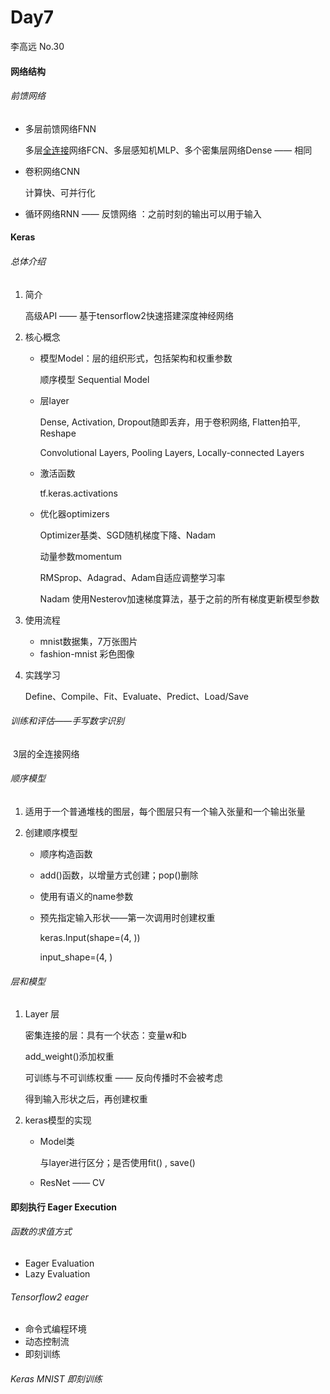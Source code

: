 # Day7

李高远 No.30

#### 网络结构

###### 前馈网络

- 多层前馈网络FNN

  多层<u>全连接</u>网络FCN、多层感知机MLP、多个密集层网络Dense ——  相同

- 卷积网络CNN

  计算快、可并行化

- 循环网络RNN —— 反馈网络 ：之前时刻的输出可以用于输入

#### Keras

###### 总体介绍

1. 简介

   高级API —— 基于tensorflow2快速搭建深度神经网络

2. 核心概念

   - 模型Model：层的组织形式，包括架构和权重参数

     顺序模型 Sequential Model

   - 层layer

     Dense, Activation, Dropout随即丢弃，用于卷积网络, Flatten拍平, Reshape

     Convolutional Layers, Pooling Layers, Locally-connected Layers

   - 激活函数

     tf.keras.activations

   - 优化器optimizers

     Optimizer基类、SGD随机梯度下降、Nadam

     动量参数momentum

     RMSprop、Adagrad、Adam自适应调整学习率

     Nadam 使用Nesterov加速梯度算法，基于之前的所有梯度更新模型参数

3. 使用流程

   - mnist数据集，7万张图片
   - fashion-mnist 彩色图像

4. 实践学习

   Define、Compile、Fit、Evaluate、Predict、Load/Save

###### 训练和评估——手写数字识别

​      3层的全连接网络

###### 顺序模型

1. 适用于一个普通堆栈的图层，每个图层只有一个输入张量和一个输出张量

2. 创建顺序模型

   - 顺序构造函数

   - add()函数，以增量方式创建；pop()删除

   - 使用有语义的name参数

   - 预先指定输入形状——第一次调用时创建权重

     keras.Input(shape=(4, ))  

     input_shape=(4, )

###### 层和模型

1. Layer 层

   密集连接的层：具有一个状态：变量w和b

   add_weight()添加权重

   可训练与不可训练权重  —— 反向传播时不会被考虑

   得到输入形状之后，再创建权重

2. keras模型的实现

   - Model类

     与layer进行区分；是否使用fit() , save()

   - ResNet —— CV

   

#### 即刻执行 Eager Execution

###### 函数的求值方式

- Eager Evaluation 
- Lazy Evaluation

###### Tensorflow2  eager

- 命令式编程环境
- 动态控制流
- 即刻训练

###### Keras MNIST 即刻训练

